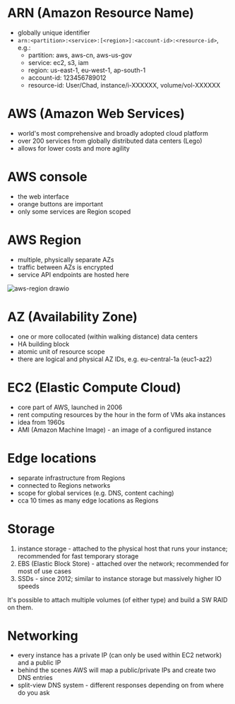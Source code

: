 # ARN (Amazon Resource Name)

* globally unique identifier
* `arn:<partition>:<service>:[<region>]:<account-id>:<resource-id>`, e.g.:
  * partition: aws, aws-cn, aws-us-gov
  * service: ec2, s3, iam
  * region: us-east-1, eu-west-1, ap-south-1
  * account-id: 123456789012
  * resource-id: User/Chad, instance/i-XXXXXX, volume/vol-XXXXXX

# AWS (Amazon Web Services)

* world's most comprehensive and broadly adopted cloud platform
* over 200 services from globally distributed data centers (Lego)
* allows for lower costs and more agility

# AWS console

* the web interface
* orange buttons are important
* only some services are Region scoped

# AWS Region

* multiple, physically separate AZs
* traffic between AZs is encrypted
* service API endpoints are hosted here
 
![aws-region drawio](https://user-images.githubusercontent.com/1047259/184850533-2ec4ecc2-0d07-4774-8e77-777415a2e08f.png)

# AZ (Availability Zone)

* one or more collocated (within walking distance) data centers
* HA building block
* atomic unit of resource scope
* there are logical and physical AZ IDs, e.g. eu-central-1a (euc1-az2)

# EC2 (Elastic Compute Cloud)

* core part of AWS, launched in 2006
* rent computing resources by the hour in the form of VMs aka instances
* idea from 1960s
* AMI (Amazon Machine Image) - an image of a configured instance

# Edge locations

* separate infrastructure from Regions
* connected to Regions networks
* scope for global services (e.g. DNS, content caching)
* cca 10 times as many edge locations as Regions

# Storage

1. instance storage - attached to the physical host that runs your instance; recommended for fast temporary storage
2. EBS (Elastic Block Store) - attached over the network; recommended for most of use cases
3. SSDs - since 2012; similar to instance storage but massively higher IO speeds

It's possible to attach multiple volumes (of either type) and build a SW RAID on them.

# Networking

* every instance has a private IP (can only be used within EC2 network) and a public IP
* behind the scenes AWS will map a public/private IPs and create two DNS entries
* split-view DNS system - different responses depending on from where do you ask
